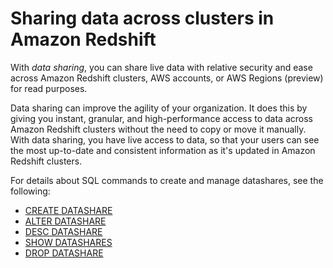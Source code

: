 # Sharing data across clusters in Amazon Redshift<a name="datashare-overview"></a>

With *data sharing*, you can share live data with relative security and ease across Amazon Redshift clusters, AWS accounts, or AWS Regions \(preview\) for read purposes\. 

Data sharing can improve the agility of your organization\. It does this by giving you instant, granular, and high\-performance access to data across Amazon Redshift clusters without the need to copy or move it manually\. With data sharing, you have live access to data, so that your users can see the most up\-to\-date and consistent information as it's updated in Amazon Redshift clusters\. 

For details about SQL commands to create and manage datashares, see the following:
+ [CREATE DATASHARE](r_CREATE_DATASHARE.md)
+ [ALTER DATASHARE](r_ALTER_DATASHARE.md)
+ [DESC DATASHARE](r_DESC_DATASHARE.md)
+ [SHOW DATASHARES](r_SHOW_DATASHARES.md)
+ [DROP DATASHARE](r_DROP_DATASHARE.md)